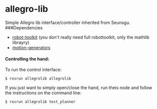 # allegro-lib
Simple Allegro lib interface/controller inherited from Seunsgu. 
###Dependencies
- [robot-toolkit](https://github.com/epfl-lasa/robot-toolkit) (you don't really need full robottoolkit, only the mathlib librayry)
- [motion-generators](https://github.com/epfl-lasa/motion-generators)

#### Controlling the hand:
To run the control interface:
```
$ rosrun allegrolib allegrolib
```

If you just want to simply open/close the hand, run theis node and follow the instructions on the command line:

```
$ rosrun allegrolib test_planner
```
